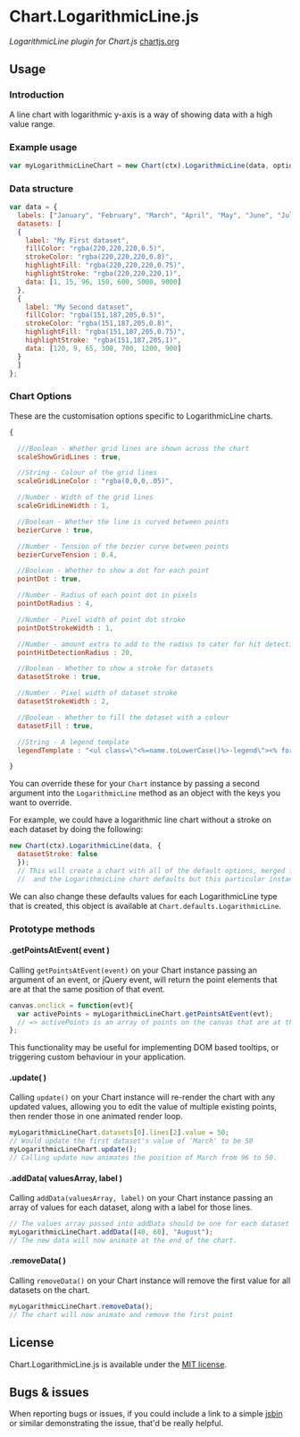 Chart.LogarithmicLine.js
===================

*LogarithmicLine plugin for Chart.js* [chartjs.org](http://www.chartjs.org)

## Usage

### Introduction
A line chart with logarithmic y-axis is a way of showing data with a high value range.


### Example usage
```javascript
var myLogarithmicLineChart = new Chart(ctx).LogarithmicLine(data, options);
```

### Data structure

```javascript
var data = {
  labels: ["January", "February", "March", "April", "May", "June", "July"],
  datasets: [
  {
    label: "My First dataset",
    fillColor: "rgba(220,220,220,0.5)",
    strokeColor: "rgba(220,220,220,0.8)",
    highlightFill: "rgba(220,220,220,0.75)",
    highlightStroke: "rgba(220,220,220,1)",
    data: [1, 15, 96, 150, 600, 5000, 9000]
  },
  {
    label: "My Second dataset",
    fillColor: "rgba(151,187,205,0.5)",
    strokeColor: "rgba(151,187,205,0.8)",
    highlightFill: "rgba(151,187,205,0.75)",
    highlightStroke: "rgba(151,187,205,1)",
    data: [120, 9, 65, 300, 700, 1200, 900]
  }
  ]
};
```

### Chart Options

These are the customisation options specific to LogarithmicLine charts.

```javascript
{

  ///Boolean - Whether grid lines are shown across the chart
  scaleShowGridLines : true,

  //String - Colour of the grid lines
  scaleGridLineColor : "rgba(0,0,0,.05)",

  //Number - Width of the grid lines
  scaleGridLineWidth : 1,

  //Boolean - Whether the line is curved between points
  bezierCurve : true,

  //Number - Tension of the bezier curve between points
  bezierCurveTension : 0.4,

  //Boolean - Whether to show a dot for each point
  pointDot : true,

  //Number - Radius of each point dot in pixels
  pointDotRadius : 4,

  //Number - Pixel width of point dot stroke
  pointDotStrokeWidth : 1,

  //Number - amount extra to add to the radius to cater for hit detection outside the drawn point
  pointHitDetectionRadius : 20,

  //Boolean - Whether to show a stroke for datasets
  datasetStroke : true,

  //Number - Pixel width of dataset stroke
  datasetStrokeWidth : 2,

  //Boolean - Whether to fill the dataset with a colour
  datasetFill : true,

  //String - A legend template
  legendTemplate : "<ul class=\"<%=name.toLowerCase()%>-legend\"><% for (var i=0; i<datasets.length; i++){%><li><span style=\"background-color:<%=datasets[i].strokeColor%>\"></span><%if(datasets[i].label){%><%=datasets[i].label%><%}%></li><%}%></ul>"

}
```

You can override these for your `Chart` instance by passing a second argument into the `LogarithmicLine` method as an object with the keys you want to override.

For example, we could have a logarithmic line chart without a stroke on each dataset by doing the following:

```javascript
new Chart(ctx).LogarithmicLine(data, {
  datasetStroke: false
  });
  // This will create a chart with all of the default options, merged from the global config,
  //  and the LogarithmicLine chart defaults but this particular instance will have `datasetStroke` set to false.
  ```

  We can also change these defaults values for each LogarithmicLine type that is created, this object is available at `Chart.defaults.LogarithmicLine`.

  ### Prototype methods

  #### .getPointsAtEvent( event )

  Calling `getPointsAtEvent(event)` on your Chart instance passing an argument of an event, or jQuery event, will return the point elements that are at that the same position of that event.

  ```javascript
  canvas.onclick = function(evt){
    var activePoints = myLogarithmicLineChart.getPointsAtEvent(evt);
    // => activePoints is an array of points on the canvas that are at the same position as the click event.
  };
  ```

  This functionality may be useful for implementing DOM based tooltips, or triggering custom behaviour in your application.

  #### .update( )

  Calling `update()` on your Chart instance will re-render the chart with any updated values, allowing you to edit the value of multiple existing points, then render those in one animated render loop.

  ```javascript
  myLogarithmicLineChart.datasets[0].lines[2].value = 50;
  // Would update the first dataset's value of 'March' to be 50
  myLogarithmicLineChart.update();
  // Calling update now animates the position of March from 96 to 50.
  ```

  #### .addData( valuesArray, label )

  Calling `addData(valuesArray, label)` on your Chart instance passing an array of values for each dataset, along with a label for those lines.

  ```javascript
  // The values array passed into addData should be one for each dataset in the chart
  myLogarithmicLineChart.addData([40, 60], "August");
  // The new data will now animate at the end of the chart.
  ```

  #### .removeData( )

  Calling `removeData()` on your Chart instance will remove the first value for all datasets on the chart.

  ```javascript
  myLogarithmicLineChart.removeData();
  // The chart will now animate and remove the first point
  ```

## License

Chart.LogarithmicLine.js is available under the [MIT license](http://opensource.org/licenses/MIT).

## Bugs & issues

When reporting bugs or issues, if you could include a link to a simple [jsbin](http://jsbin.com) or similar demonstrating the issue, that'd be really helpful.
